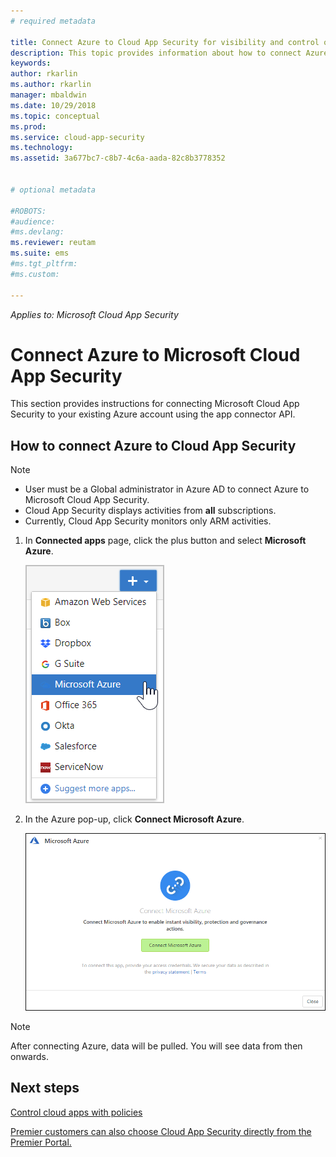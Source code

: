 ```yaml
---
# required metadata

title: Connect Azure to Cloud App Security for visibility and control over use | Microsoft Docs
description: This topic provides information about how to connect Azure to Cloud App Security using the API connector.
keywords:
author: rkarlin
ms.author: rkarlin
manager: mbaldwin
ms.date: 10/29/2018
ms.topic: conceptual
ms.prod:
ms.service: cloud-app-security
ms.technology:
ms.assetid: 3a677bc7-c8b7-4c6a-aada-82c8b3778352


# optional metadata

#ROBOTS:
#audience:
#ms.devlang:
ms.reviewer: reutam
ms.suite: ems
#ms.tgt_pltfrm:
#ms.custom:

---
```


*Applies to: Microsoft Cloud App Security*


# Connect Azure to Microsoft Cloud App Security

This section provides instructions for connecting Microsoft Cloud App Security to your existing Azure account using the app connector API.  
  
## How to connect Azure to Cloud App Security  
  
> [!NOTE]
> - User must be a Global administrator in Azure AD to connect Azure to Microsoft Cloud App Security. 
> - Cloud App Security displays activities from **all** subscriptions.
>-  Currently, Cloud App Security monitors only ARM activities. 
 
1.  In **Connected apps** page, click the plus button and select **Microsoft Azure**.  
  
     ![connect Azure](./media/connect-azure-menu.png) 

2.  In the Azure pop-up, click **Connect Microsoft Azure**.

      ![connect Azure](./media/connect-azure.png) 
 
> [!NOTE] 
> After connecting Azure, data will be pulled. You will see data from then onwards.


## Next steps 
[Control cloud apps with policies](control-cloud-apps-with-policies.md)   

[Premier customers can also choose Cloud App Security directly from the Premier Portal.](https://premier.microsoft.com/)  
  
  